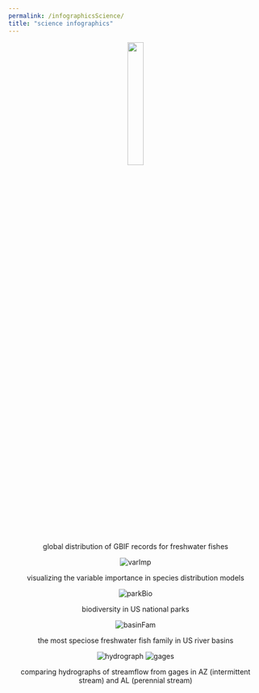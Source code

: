 ```yaml
---
permalink: /infographicsScience/
title: "science infographics"
---
```


<p align="center">
  <img src="/assets/images/infographics/fishearth.jpg" style="width: 25%; height: 25%"/>
</p>
<p align="center">
  global distribution of GBIF records for freshwater fishes
</p>

<p align="center">
  <img src="/assets/images/infographics/sp_varimp.jpg" alt="varImp"/>
</p>
<p align="center">
  visualizing the variable importance in species distribution models 
</p>

<p align="center">
  <img src="/assets/images/infographics/park_biodiv.jpg" alt="parkBio"/>
</p>
<p align="center">
  biodiversity in US national parks 
</p>

<p align="center">
  <img src="/assets/images/infographics/basinfam.jpg" alt="basinFam"/>
</p>
<p align="center">
  the most speciose freshwater fish family in US river basins 
</p>

<p align="center">
  <img src="/assets/images/infographics/hydrograph_compare.jpg" alt="hydrograph"/>
  <img src="/assets/images/infographics/gages_map.jpg" alt="gages"/>
</p>
<p align="center">
  comparing hydrographs of streamflow from gages in AZ (intermittent stream) and AL (perennial stream)
</p>